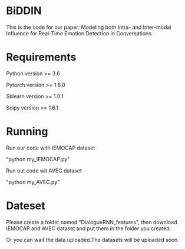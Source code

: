 # BiDDIN
This is the code for our paper: Modeling both Intra- and Inter-modal Influence for Real-Time Emotion Detection in Conversations
# Requirements
Python version >= 3.6

Pytorch version >= 1.6.0

Sklearn version >= 1.0.1

Scipy version >= 1.6.1
# Running
Run our code with IEMOCAP dataset

"python my_IEMOCAP.py"

Run out code wit AVEC dataset

"python my_AVEC.py"
# Dateset
Please create a folder named "DialogueRNN_features", then download IEMOCAP and AVEC dataset and put them in the folder you created.

Or you can wait the data uploaded.The datasets will be uploaded soon.
